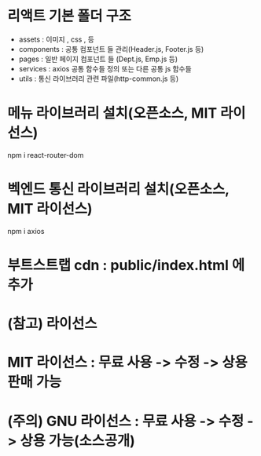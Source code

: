 # 리액트 기본 폴더 구조

- assets : 이미지 , css , 등
- components : 공통 컴포넌트 들 관리(Header.js, Footer.js 등)
- pages : 일반 페이지 컴포넌트 들 (Dept.js, Emp.js 등)
- services : axios 공통 함수들 정의 또는 다른 공통 js 함수들
- utils : 통신 라이브러리 관련 파일(http-common.js 등)

# 메뉴 라이브러리 설치(오픈소스, MIT 라이선스)

npm i react-router-dom

# 벡엔드 통신 라이브러리 설치(오픈소스, MIT 라이선스)

npm i axios

# 부트스트랩 cdn : public/index.html 에 추가

# (참고) 라이선스

# MIT 라이선스 : 무료 사용 -> 수정 -> 상용 판매 가능

# (주의) GNU 라이선스 : 무료 사용 -> 수정 -> 상용 가능(소스공개)
